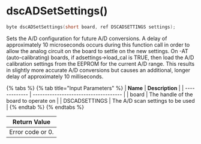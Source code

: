 # dscADSetSettings()

```c
byte dscADSetSettings(short board, ref DSCADSETTINGS settings);
```

Sets the A/D configuration for future A/D conversions. A delay of approximately 10 microseconds occurs during this function call in order to allow the analog circuit on the board to settle on the new settings. On -AT (auto-calibrating) boards, if adsettings->load\_cal is TRUE, then load the A/D calibration settings from the EEPROM for the current A/D range. This results in slightly more accurate A/D conversions but causes an additional, longer delay of approximately 10 milliseconds.

{% tabs %}
{% tab title="Input Parameters" %}
| **Name**      | **Description**                       |
| ------------- | ------------------------------------- |
| board         | The handle of the board to operate on |
| DSCADSETTINGS | The A/D scan settings to be used      |
{% endtab %}
{% endtabs %}

| Return Value     |
| ---------------- |
| Error code or 0. |
